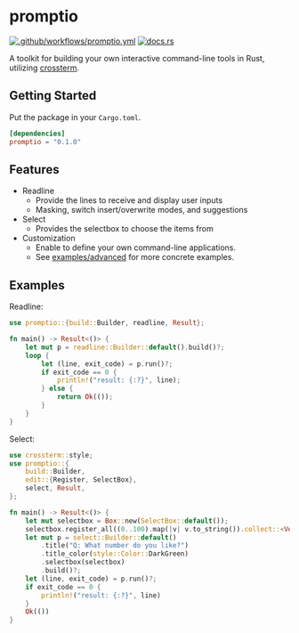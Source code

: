 # promptio

[![.github/workflows/promptio.yml](https://github.com/ynqa/promptio/actions/workflows/prompt.yml/badge.svg)](https://github.com/ynqa/promptio/actions/workflows/promptio.yml)
[![docs.rs](https://img.shields.io/docsrs/promptio)](https://docs.rs/promptio)

A toolkit for building your own interactive command-line tools in Rust,
utilizing [crossterm](https://github.com/crossterm-rs/crossterm).

## Getting Started

Put the package in your `Cargo.toml`.

```toml
[dependencies]
promptio = "0.1.0"
```

## Features

- Readline
  - Provide the lines to receive and display user inputs
  - Masking, switch insert/overwrite modes, and suggestions
- Select
  - Provides the selectbox to choose the items from
- Customization
  - Enable to define your own command-line applications.
  - See [examples/advanced](./examples/advanced/)
    for more concrete examples.

## Examples

Readline:

```rust
use promptio::{build::Builder, readline, Result};

fn main() -> Result<()> {
    let mut p = readline::Builder::default().build()?;
    loop {
        let (line, exit_code) = p.run()?;
        if exit_code == 0 {
            println!("result: {:?}", line);
        } else {
            return Ok(());
        }
    }
}
```

Select:

```rust
use crossterm::style;
use promptio::{
    build::Builder,
    edit::{Register, SelectBox},
    select, Result,
};

fn main() -> Result<()> {
    let mut selectbox = Box::new(SelectBox::default());
    selectbox.register_all((0..100).map(|v| v.to_string()).collect::<Vec<String>>());
    let mut p = select::Builder::default()
        .title("Q: What number do you like?")
        .title_color(style::Color::DarkGreen)
        .selectbox(selectbox)
        .build()?;
    let (line, exit_code) = p.run()?;
    if exit_code == 0 {
        println!("result: {:?}", line)
    }
    Ok(())
}
```

